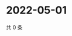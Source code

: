 # 2022-05-01

共 0 条

<!-- BEGIN WEIBO -->
<!-- 最后更新时间 Sun May 01 2022 07:12:39 GMT+0800 (China Standard Time) -->

<!-- END WEIBO -->
